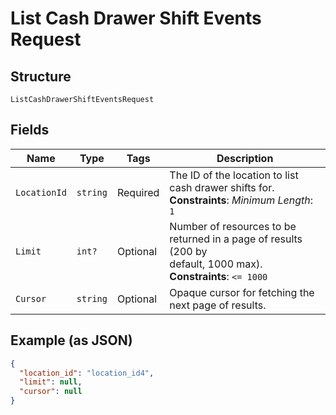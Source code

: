 
# List Cash Drawer Shift Events Request

## Structure

`ListCashDrawerShiftEventsRequest`

## Fields

| Name | Type | Tags | Description |
|  --- | --- | --- | --- |
| `LocationId` | `string` | Required | The ID of the location to list cash drawer shifts for.<br>**Constraints**: *Minimum Length*: `1` |
| `Limit` | `int?` | Optional | Number of resources to be returned in a page of results (200 by<br>default, 1000 max).<br>**Constraints**: `<= 1000` |
| `Cursor` | `string` | Optional | Opaque cursor for fetching the next page of results. |

## Example (as JSON)

```json
{
  "location_id": "location_id4",
  "limit": null,
  "cursor": null
}
```

